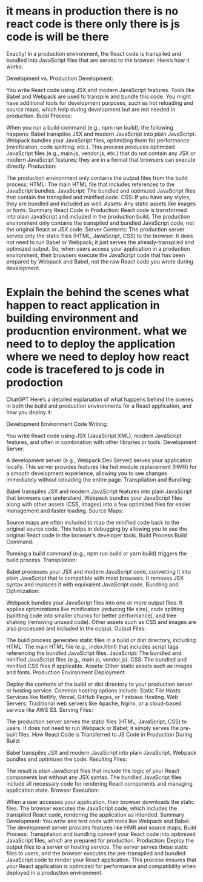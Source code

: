 # it means in production there is no react code is there only there is js code is will be there


Exactly! In a production environment, the React code is transpiled and bundled into JavaScript files that are served to the browser. Here’s how it works:

Development vs. Production
Development:

You write React code using JSX and modern JavaScript features.
Tools like Babel and Webpack are used to transpile and bundle this code.
You might have additional tools for development purposes, such as hot reloading and source maps, which help during development but are not needed in production.
Build Process:

When you run a build command (e.g., npm run build), the following happens:
Babel transpiles JSX and modern JavaScript into plain JavaScript.
Webpack bundles your JavaScript files, optimizing them for performance (minification, code splitting, etc.).
This process produces optimized JavaScript files (e.g., main.js, vendor.js, etc.) that do not contain any JSX or modern JavaScript features; they are in a format that browsers can execute directly.
Production:

The production environment only contains the output files from the build process:
HTML: The main HTML file that includes references to the JavaScript bundles.
JavaScript: The bundled and optimized JavaScript files that contain the transpiled and minified code.
CSS: If you have any styles, they are bundled and included as well.
Assets: Any static assets like images or fonts.
Summary
React Code in Production: React code is transformed into plain JavaScript and included in the production build. The production environment only contains the transpiled and bundled JavaScript code, not the original React or JSX code.
Server Contents: The production server serves only the static files (HTML, JavaScript, CSS) to the browser. It does not need to run Babel or Webpack; it just serves the already-transpiled and optimized output.
So, when users access your application in a production environment, their browsers execute the JavaScript code that has been prepared by Webpack and Babel, not the raw React code you wrote during development.

# Explain the behind the scenes what happen to react application in building environment and producntion environment. what we need to to deploy the application where we need to deploy how react code is tracefered to js code in prodoction 
ChatGPT
Here’s a detailed explanation of what happens behind the scenes in both the build and production environments for a React application, and how you deploy it:

Development Environment
Code Writing:

You write React code using JSX (JavaScript XML), modern JavaScript features, and often in combination with other libraries or tools.
Development Server:

A development server (e.g., Webpack Dev Server) serves your application locally.
This server provides features like hot module replacement (HMR) for a smooth development experience, allowing you to see changes immediately without reloading the entire page.
Transpilation and Bundling:

Babel transpiles JSX and modern JavaScript features into plain JavaScript that browsers can understand.
Webpack bundles your JavaScript files along with other assets (CSS, images) into a few optimized files for easier management and faster loading.
Source Maps:

Source maps are often included to map the minified code back to the original source code. This helps in debugging by allowing you to see the original React code in the browser’s developer tools.
Build Process
Build Command:

Running a build command (e.g., npm run build or yarn build) triggers the build process.
Transpilation:

Babel processes your JSX and modern JavaScript code, converting it into plain JavaScript that is compatible with most browsers.
It removes JSX syntax and replaces it with equivalent JavaScript code.
Bundling and Optimization:

Webpack bundles your JavaScript files into one or more output files. It applies optimizations like minification (reducing file size), code splitting (splitting code into smaller chunks for better performance), and tree shaking (removing unused code).
Other assets such as CSS and images are also processed and included in the output.
Output Files:

The build process generates static files in a build or dist directory, including:
HTML: The main HTML file (e.g., index.html) that includes script tags referencing the bundled JavaScript files.
JavaScript: The bundled and minified JavaScript files (e.g., main.js, vendor.js).
CSS: The bundled and minified CSS files if applicable.
Assets: Other static assets such as images and fonts.
Production Environment
Deployment:

Deploy the contents of the build or dist directory to your production server or hosting service.
Common hosting options include:
Static File Hosts: Services like Netlify, Vercel, GitHub Pages, or Firebase Hosting.
Web Servers: Traditional web servers like Apache, Nginx, or a cloud-based service like AWS S3.
Serving Files:

The production server serves the static files (HTML, JavaScript, CSS) to users.
It does not need to run Webpack or Babel; it simply serves the pre-built files.
How React Code is Transferred to JS Code in Production
During Build:

Babel transpiles JSX and modern JavaScript into plain JavaScript.
Webpack bundles and optimizes the code.
Resulting Files:

The result is plain JavaScript files that include the logic of your React components but without any JSX syntax.
The bundled JavaScript files include all necessary code for rendering React components and managing application state.
Browser Execution:

When a user accesses your application, their browser downloads the static files.
The browser executes the JavaScript code, which includes the transpiled React code, rendering the application as intended.
Summary
Development: You write and test code with tools like Webpack and Babel. The development server provides features like HMR and source maps.
Build Process: Transpilation and bundling convert your React code into optimized JavaScript files, which are prepared for production.
Production: Deploy the output files to a server or hosting service. The server serves these static files to users, and the browser executes the pre-transpiled and bundled JavaScript code to render your React application.
This process ensures that your React application is optimized for performance and compatibility when deployed in a production environment.

